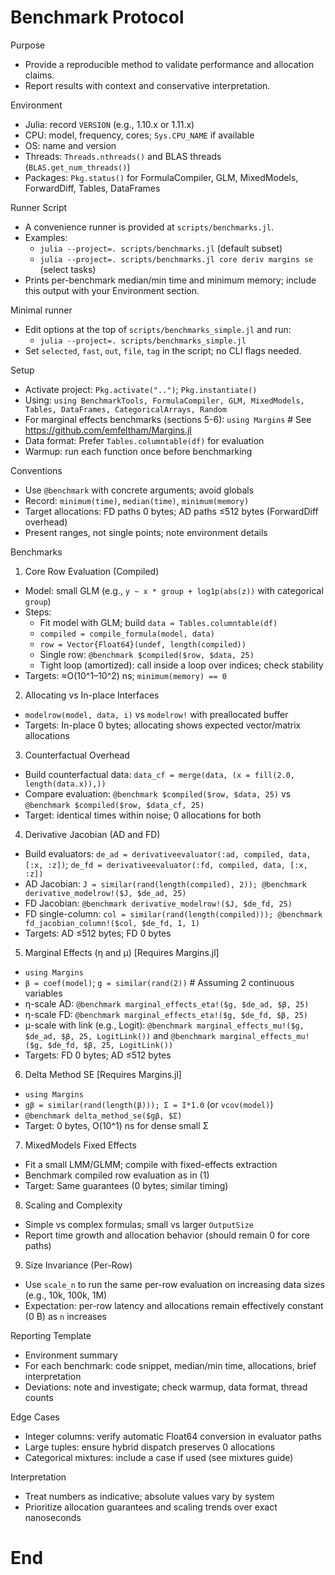 # Benchmark Protocol

Purpose
- Provide a reproducible method to validate performance and allocation claims.
- Report results with context and conservative interpretation.

Environment
- Julia: record `VERSION` (e.g., 1.10.x or 1.11.x)
- CPU: model, frequency, cores; `Sys.CPU_NAME` if available
- OS: name and version
- Threads: `Threads.nthreads()` and BLAS threads (`BLAS.get_num_threads()`)
- Packages: `Pkg.status()` for FormulaCompiler, GLM, MixedModels, ForwardDiff, Tables, DataFrames

Runner Script
- A convenience runner is provided at `scripts/benchmarks.jl`.
- Examples:
  - `julia --project=. scripts/benchmarks.jl` (default subset)
  - `julia --project=. scripts/benchmarks.jl core deriv margins se` (select tasks)
- Prints per-benchmark median/min time and minimum memory; include this output with your Environment section.

Minimal runner
- Edit options at the top of `scripts/benchmarks_simple.jl` and run:
  - `julia --project=. scripts/benchmarks_simple.jl`
- Set `selected`, `fast`, `out`, `file`, `tag` in the script; no CLI flags needed.

Setup
- Activate project: `Pkg.activate("..")`; `Pkg.instantiate()`
- Using: `using BenchmarkTools, FormulaCompiler, GLM, MixedModels, Tables, DataFrames, CategoricalArrays, Random`
- For marginal effects benchmarks (sections 5-6): `using Margins`  # See https://github.com/emfeltham/Margins.jl
- Data format: Prefer `Tables.columntable(df)` for evaluation
- Warmup: run each function once before benchmarking

Conventions
- Use `@benchmark` with concrete arguments; avoid globals
- Record: `minimum(time)`, `median(time)`, `minimum(memory)`
- Target allocations: FD paths 0 bytes; AD paths ≤512 bytes (ForwardDiff overhead)
- Present ranges, not single points; note environment details

Benchmarks

1) Core Row Evaluation (Compiled)
- Model: small GLM (e.g., `y ~ x * group + log1p(abs(z))` with categorical `group`)
- Steps:
  - Fit model with GLM; build `data = Tables.columntable(df)`
  - `compiled = compile_formula(model, data)`
  - `row = Vector{Float64}(undef, length(compiled))`
  - Single row: `@benchmark $compiled($row, $data, 25)`
  - Tight loop (amortized): call inside a loop over indices; check stability
- Targets: ≈O(10^1–10^2) ns; `minimum(memory) == 0`

2) Allocating vs In-place Interfaces
- `modelrow(model, data, i)` vs `modelrow!` with preallocated buffer
- Targets: In-place 0 bytes; allocating shows expected vector/matrix allocations

3) Counterfactual Overhead
- Build counterfactual data: `data_cf = merge(data, (x = fill(2.0, length(data.x)),))`
- Compare evaluation: `@benchmark $compiled($row, $data, 25)` vs `@benchmark $compiled($row, $data_cf, 25)`
- Target: identical times within noise; 0 allocations for both

4) Derivative Jacobian (AD and FD)
- Build evaluators: `de_ad = derivativeevaluator(:ad, compiled, data, [:x, :z])`; `de_fd = derivativeevaluator(:fd, compiled, data, [:x, :z])`
- AD Jacobian: `J = similar(rand(length(compiled), 2)); @benchmark derivative_modelrow!($J, $de_ad, 25)`
- FD Jacobian: `@benchmark derivative_modelrow!($J, $de_fd, 25)`
- FD single-column: `col = similar(rand(length(compiled))); @benchmark fd_jacobian_column!($col, $de_fd, 1, 1)`
- Targets: AD ≤512 bytes; FD 0 bytes

5) Marginal Effects (η and μ) [Requires Margins.jl]
- `using Margins`
- `β = coef(model)`; `g = similar(rand(2))`  # Assuming 2 continuous variables
- η-scale AD: `@benchmark marginal_effects_eta!($g, $de_ad, $β, 25)`
- η-scale FD: `@benchmark marginal_effects_eta!($g, $de_fd, $β, 25)`
- μ-scale with link (e.g., Logit): `@benchmark marginal_effects_mu!($g, $de_ad, $β, 25, LogitLink())` and `@benchmark marginal_effects_mu!($g, $de_fd, $β, 25, LogitLink())`
- Targets: FD 0 bytes; AD ≤512 bytes

6) Delta Method SE [Requires Margins.jl]
- `using Margins`
- `gβ = similar(rand(length(β))); Σ = I*1.0` (or `vcov(model)`)
- `@benchmark delta_method_se($gβ, $Σ)`
- Target: 0 bytes, O(10^1) ns for dense small Σ

7) MixedModels Fixed Effects
- Fit a small LMM/GLMM; compile with fixed-effects extraction
- Benchmark compiled row evaluation as in (1)
- Target: Same guarantees (0 bytes; similar timing)

8) Scaling and Complexity
- Simple vs complex formulas; small vs larger `OutputSize`
- Report time growth and allocation behavior (should remain 0 for core paths)

9) Size Invariance (Per-Row)
- Use `scale_n` to run the same per-row evaluation on increasing data sizes (e.g., 10k, 100k, 1M)
- Expectation: per-row latency and allocations remain effectively constant (0 B) as `n` increases

Reporting Template
- Environment summary
- For each benchmark: code snippet, median/min time, allocations, brief interpretation
- Deviations: note and investigate; check warmup, data format, thread counts

Edge Cases
- Integer columns: verify automatic Float64 conversion in evaluator paths
- Large tuples: ensure hybrid dispatch preserves 0 allocations
- Categorical mixtures: include a case if used (see mixtures guide)

Interpretation
- Treat numbers as indicative; absolute values vary by system
- Prioritize allocation guarantees and scaling trends over exact nanoseconds

# End
